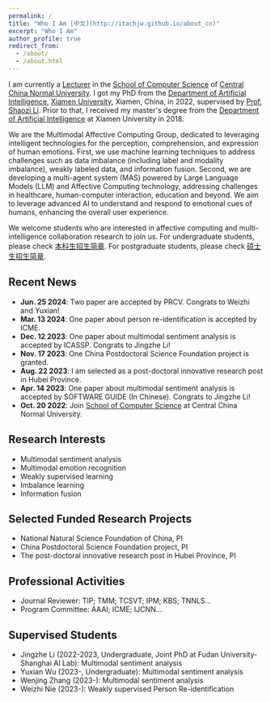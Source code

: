 ```yaml
---
permalink: /
title: "Who I Am [中文](http://itachjw.github.io/about_cn)"
excerpt: "Who I Am"
author_profile: true
redirect_from: 
  - /about/
  - /about.html
---
```


I am currently a [Lecturer](https://cs.ccnu.edu.cn/info/1111/2752.htm) in the [School of Computer Science](http://cs.ccnu.edu.cn/) of [Central China Normal University](https://english.ccnu.edu.cn/). I got my PhD from the [Department of Artificial Intelligence](https://cogsci.xmu.edu.cn/), [Xiamen University](https://www.xmu.edu.cn/), Xiamen, China, in 2022, supervised by [Prof. Shaozi Li](https://imt.xmu.edu.cn/). Prior to that, I received my master's degree from the [Department of Artificial Intelligence](https://cogsci.xmu.edu.cn/) at Xiamen University in 2018.

We are the Multimodal Affective Computing Group, dedicated to leveraging intelligent technologies for the perception, comprehension, and expression of human emotions. First, we use machine learning techniques to address challenges such as data imbalance (including label and modality imbalance), weakly labeled data, and information fusion. Second, we are developing a multi-agent system (MAS) powered by Large Language Models (LLM) and Affective Computing technology, addressing challenges in healthcare, human-computer interaction, education and beyond. We aim to leverage advanced AI to understand and respond to emotional cues of humans, enhancing the overall user experience.

We welcome students who are interested in affective computing and multi-intelligence collaboration research to join us. For undergraduate students, please check [本科生招生简章](http://itachjw.github.io/undergraduate). For postgraduate students, please check [硕士生招生简章](http://itachjw.github.io/postgraduate).

## Recent News
* **Jun. 25 2024**: Two paper are accepted by PRCV. Congrats to Weizhi and Yuxian!
* **Mar. 13 2024**: One paper about person re-identification is accepted by ICME.
* **Dec. 12 2023**: One paper about multimodal sentiment analysis is accepted by ICASSP. Congrats to Jingzhe Li!
* **Nov. 17 2023**: One China Postdoctoral Science Foundation project is granted.
* **Aug. 22 2023**: I am selected as a post-doctoral innovative research post in Hubei Province.
* **Apr. 14 2023**: One paper about multimodal sentiment analysis is accepted by SOFTWARE GUIDE (In Chinese). Congrats to Jingzhe Li!
* **Oct. 20 2022**: Join [School of Computer Science](https://cs.ccnu.edu.cn/) at Central China Normal University.

## Research Interests
* Multimodal sentiment analysis
* Multimodal emotion recognition
* Weakly supervised learning
* Imbalance learning
* Information fusion

## Selected Funded Research Projects
* National Natural Science Foundation of China, PI
* China Postdoctoral Science Foundation project, PI
* The post-doctoral innovative research post in Hubei Province, PI

## Professional Activities
* Journal Reviewer: TIP; TMM; TCSVT; IPM; KBS; TNNLS...
* Program Committee: AAAI; ICME; IJCNN...

## Supervised Students
* Jingzhe Li (2022-2023, Undergraduate, Joint PhD at Fudan University-Shanghai AI Lab): Multimodal sentiment analysis
* Yuxian Wu (2023-, Undergraduate): Multimodal sentiment analysis
* Wenjing Zhang (2023-): Multimodal sentiment analysis
* Weizhi Nie (2023-): Weakly supervised Person Re-identification

